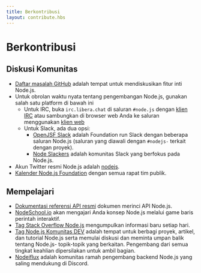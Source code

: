 ```yaml
---
title: Berkontribusi
layout: contribute.hbs
---
```


# Berkontribusi

## Diskusi Komunitas

- [Daftar masalah GitHub](https://github.com/nodejs/node/issues) adalah tempat untuk mendiskusikan fitur inti Node.js.
- Untuk obrolan waktu nyata tentang pengembangan Node.js, gunakan salah satu platform di bawah ini
  - Untuk IRC, buka `irc.libera.chat` di saluran `#node.js` dengan [klien IRC](https://en.wikipedia.org/wiki/Comparison_of_Internet_Relay_Chat_clients) atau sambungkan di browser web Anda ke saluran menggunakan [klien web](https://kiwiirc.com/nextclient/)
  - Untuk Slack, ada dua opsi:
    - [OpenJSF Slack](https://slack-invite.openjsf.org/) adalah Foundation run Slack dengan beberapa saluran Node.js (saluran yang diawali dengan `#nodejs-` terkait dengan proyek).
    - [Node Slackers](https://www.nodeslackers.com/) adalah komunitas Slack yang berfokus pada Node.js.
- Akun Twitter resmi Node.js adalah [nodejs](https://twitter.com/nodejs).
- [Kalender Node.js Foundation](https://nodejs.org/calendar) dengan semua rapat tim publik.

## Mempelajari

- [Dokumentasi referensi API resmi](https://nodejs.org/api/) dokumen merinci API Node.js.
- [NodeSchool.io](https://nodeschool.io/) akan mengajari Anda konsep Node.js melalui game baris perintah interaktif.
- [Tag Stack Overflow Node.js](https://stackoverflow.com/questions/tagged/node.js) mengumpulkan informasi baru setiap hari.
- [Tag Node.js Komunitas DEV](https://dev.to/t/node) adalah tempat untuk berbagi proyek, artikel, dan tutorial Node.js serta memulai diskusi dan meminta umpan balik tentang Node.js- topik-topik yang berkaitan. Pengembang dari semua tingkat keahlian dipersilakan untuk ambil bagian.
- [Nodeiflux](https://discordapp.com/invite/vUsrbjd) adalah komunitas ramah pengembang backend Node.js yang saling mendukung di Discord.
